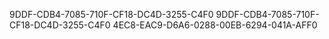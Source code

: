 9DDF-CDB4-7085-710F-CF18-DC4D-3255-C4F0
9DDF-CDB4-7085-710F-CF18-DC4D-3255-C4F0
4EC8-EAC9-D6A6-0288-00EB-6294-041A-AFF0
